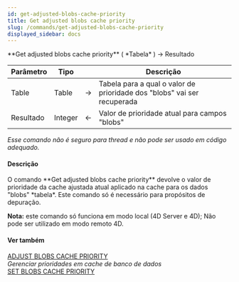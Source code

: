 ```yaml
---
id: get-adjusted-blobs-cache-priority
title: Get adjusted blobs cache priority
slug: /commands/get-adjusted-blobs-cache-priority
displayed_sidebar: docs
---
```


<!--REF #_command_.Get adjusted blobs cache priority.Syntax-->**Get adjusted blobs cache priority** ( *Tabela* ) -> Resultado<!-- END REF-->
<!--REF #_command_.Get adjusted blobs cache priority.Params-->
| Parâmetro | Tipo |  | Descrição |
| --- | --- | --- | --- |
| Table | Table | &#8594;  | Tabela para a qual o valor de prioridade dos "blobs" vai ser recuperada |
| Resultado | Integer | &#8592; | Valor de prioridade atual para campos "blobs" |

<!-- END REF-->

*Esse comando não é seguro para thread e não pode ser usado em código adequado.*


#### Descrição 

<!--REF #_command_.Get adjusted blobs cache priority.Summary-->O comando **Get adjusted blobs cache priority** devolve o valor de prioridade da cache ajustada atual aplicado na cache para os dados "blobs" *tabela*.<!-- END REF--> Este comando só é necessário para propósitos de depuração. 

**Nota:** este comando só funciona em modo local (4D Server e 4D); Não pode ser utilizado em modo remoto 4D.

#### Ver também 

[ADJUST BLOBS CACHE PRIORITY](adjust-blobs-cache-priority.md)  
*Gerenciar prioridades em cache de banco de dados*  
[SET BLOBS CACHE PRIORITY](set-blobs-cache-priority.md)  